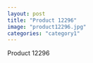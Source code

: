 ```yaml
---
layout: post
title: "Product 12296"
image: "product12296.jpg"
categories: "category1"
---
```

Product 12296
